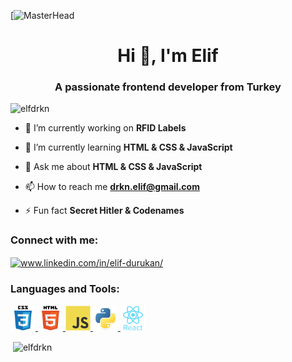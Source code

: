 [![MasterHead](https://www.kodcuherif.com/images/2015/05/Bayandan-Yazilimci-Olur-mu.jpg)

<h1 align="center">Hi 👋, I'm Elif</h1>
<h3 align="center">A passionate frontend developer from Turkey</h3>

<p align="left"> <img src="https://komarev.com/ghpvc/?username=elfdrkn&label=Profile%20views&color=0e75b6&style=flat" alt="elfdrkn" /> </p>

- 🔭 I’m currently working on **RFID Labels**

- 🌱 I’m currently learning **HTML & CSS & JavaScript**

- 💬 Ask me about **HTML & CSS & JavaScript**

- 📫 How to reach me **drkn.elif@gmail.com**

- ⚡ Fun fact **Secret Hitler & Codenames**

<h3 align="left">Connect with me:</h3>
<p align="left">
<a href="https://linkedin.com/in/www.linkedin.com/in/elif-durukan/" target="blank"><img align="center" src="https://raw.githubusercontent.com/rahuldkjain/github-profile-readme-generator/master/src/images/icons/Social/linked-in-alt.svg" alt="www.linkedin.com/in/elif-durukan/" height="30" width="40" /></a>
</p>

<h3 align="left">Languages and Tools:</h3>
<p align="left"> <a href="https://www.w3schools.com/css/" target="_blank" rel="noreferrer"> <img src="https://raw.githubusercontent.com/devicons/devicon/master/icons/css3/css3-original-wordmark.svg" alt="css3" width="40" height="40"/> </a> <a href="https://www.w3.org/html/" target="_blank" rel="noreferrer"> <img src="https://raw.githubusercontent.com/devicons/devicon/master/icons/html5/html5-original-wordmark.svg" alt="html5" width="40" height="40"/> </a> <a href="https://developer.mozilla.org/en-US/docs/Web/JavaScript" target="_blank" rel="noreferrer"> <img src="https://raw.githubusercontent.com/devicons/devicon/master/icons/javascript/javascript-original.svg" alt="javascript" width="40" height="40"/> </a> <a href="https://www.python.org" target="_blank" rel="noreferrer"> <img src="https://raw.githubusercontent.com/devicons/devicon/master/icons/python/python-original.svg" alt="python" width="40" height="40"/> </a> <a href="https://reactjs.org/" target="_blank" rel="noreferrer"> <img src="https://raw.githubusercontent.com/devicons/devicon/master/icons/react/react-original-wordmark.svg" alt="react" width="40" height="40"/> </a> </p>

<p>&nbsp;<img align="center" src="https://github-readme-stats.vercel.app/api?username=elfdrkn&show_icons=true&locale=en" alt="elfdrkn" /></p>

